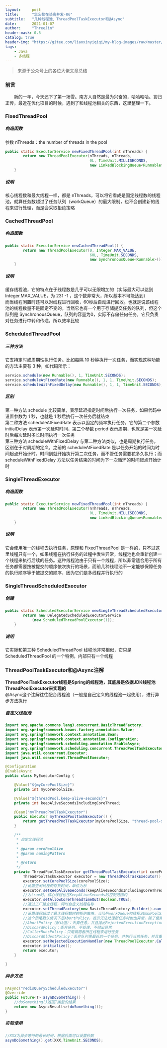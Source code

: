 ```yaml
---
layout:     post
title:      "怎么都在谈高并发-06"
subtitle:   "几种线程池、ThreadPoolTaskExecutor和@Async"
date:       2021-01-07
author:     "ThreeJin"
header-mask: 0.5
catalog: true
header-img: "https://gitee.com/liaoxinyiqiqi/my-blog-images/raw/master/img/java-thread-bg.jpg"
tags:
    - Java
    - 多线程
---
```

> 来源于公众号上的各位大佬文章总结

### 前言
&emsp;&emsp;新的一年，今天还下了第一场雪。南方人自然是最为兴奋的，哈哈哈哈。言归正传，最近在优化项目的时候，遇到了和线程池相关的东西，这里整理一下。

### FixedThreadPool
##### 构造函数
参数 nThreads：the number of threads in the pool  
```java
public static ExecutorService newFixedThreadPool(int nThreads) {
        return new ThreadPoolExecutor(nThreads, nThreads,
                                      0L, TimeUnit.MILLISECONDS,
                                      new LinkedBlockingQueue<Runnable>());
    }
```
##### 说明
核心线程数和最大线程一样，都是 nThreads，可以将它看成是固定线程数的线程池，就算任务数超过了任务队列（workQueue）的最大限制，也不会创建新的线程来进行处理，而是会采取拒绝策略  

### CachedThreadPool
##### 构造函数
```java
public static ExecutorService newCachedThreadPool() {
        return new ThreadPoolExecutor(0, Integer.MAX_VALUE,
                                      60L, TimeUnit.SECONDS,
                                      new SynchronousQueue<Runnable>());
    }
```
##### 说明
缓存线程池，它的特点在于线程数是几乎可以无限增加的（实际最大可以达到 Integer.MAX_VALUE，为 231 -1 ，这个数非常大，所以基本不可能达到）  
而当线程闲置时还可以对线程进行回收，60秒后自动进行回收。也就是说该线程池的线程数量不是固定不变的，当然它也有一个用于存储提交任务的队列，但这个队列是 SynchronousQueue，队列的容量为0，实际不存储任何任务，它只负责对任务进行中转和传递，所以效率比较  

### ScheduledThreadPool
##### 三种方法
它支持定时或周期性执行任务。比如每隔 10 秒钟执行一次任务，而实现这种功能的方法主要有 3 种，如代码所示：    
```java
service.schedule(new Runnable(), 1, TimeUnit.SECONDS);
service.scheduleAtFixedRate(new Runnable(), 1, 1, TimeUnit.SECONDS);
service.scheduleWithFixedDelay(new Runnable(), 1, 1, TimeUnit.SECONDS);
```

##### 区别 
第一种方法 schedule 比较简单，表示延迟指定时间后执行一次任务，如果代码中设置参数为 1 秒，也就是 1 秒后执行一次任务后就结束  
第二种方法 scheduleAtFixedRate 表示以固定的频率执行任务，它的第二个参数 initialDelay 表示第一次延时时间，第三个参数 period 表示周期，也就是第一次延时后每次延时多长时间执行一次任务  
第三种方法 scheduleWithFixedDelay 与第二种方法类似，也是周期执行任务，区别在于对周期的定义，之前的 scheduleAtFixedRate 是以任务开始的时间为时间起点开始计时，时间到就开始执行第二次任务，而不管任务需要花多久执行；而 scheduleWithFixedDelay 方法以任务结束的时间为下一次循环的时间起点开始计时  


### SingleThreadExecutor
##### 构造函数

```java
public static ExecutorService newFixedThreadPool(int nThreads) {
        return new ThreadPoolExecutor(nThreads, nThreads,
                                      0L, TimeUnit.MILLISECONDS,
                                      new LinkedBlockingQueue<Runnable>());
    }
```
##### 说明
它会使用唯一的线程去执行任务，原理和 FixedThreadPool 是一样的，只不过这里线程只有一个，如果线程在执行任务的过程中发生异常，线程池也会重新创建一个线程来执行后续的任务。这种线程池由于只有一个线程，所以非常适合用于所有任务都需要按被提交的顺序依次执行的场景，而前几种线程池不一定能够保障任务的执行顺序等于被提交的顺序，因为它们是多线程并行执行的  

### SingleThreadScheduledExecutor
##### 创建

```java
public static ScheduledExecutorService newSingleThreadScheduledExecutor() {
        return new DelegatedScheduledExecutorService
            (new ScheduledThreadPoolExecutor(1));
    }
```
##### 说明
它实际和第三种 ScheduledThreadPool 线程池非常相似，它只是 ScheduledThreadPool 的一个特例，内部只有一个线程  

### ThreadPoolTaskExecutor和@Async注解
**ThreadPoolTaskExecutor线程是Spring的线程池，其底层是依据JDK线程池ThreadPoolExecutor来实现的**  
@Async这个注解往往配合线程池（一般是自己定义的线程池一起使用），进行异步方法执行  

##### 自定义线程池
```java
import org.apache.commons.lang3.concurrent.BasicThreadFactory;
import org.springframework.beans.factory.annotation.Value;
import org.springframework.context.annotation.Bean;
import org.springframework.context.annotation.Configuration;
import org.springframework.scheduling.annotation.EnableAsync;
import org.springframework.scheduling.concurrent.ThreadPoolTaskExecutor;
import java.util.concurrent.Executor;
import java.util.concurrent.ThreadPoolExecutor;

@Configuration
@EnableAsync
public class MyExecutorConfig {

    @Value("${myCorePoolSize}")
    private int myCorePoolSize;

    @Value("${threadPool.keep-alive-seconds}")
    private int keepAliveSecondsIncludingCoreThread;

    @Bean("myThreadPoolTaskExecutor")
    public Executor myThreadPoolTaskExecutor() {
        return getThreadPoolTaskExecutor(myCorePoolSize, "thread-pool-xxx-%d");
    }

    /**
     * 自定义线程池
     *
     * @param corePoolSize
     * @param namingPattern
     *
     * @return
     */
    private ThreadPoolTaskExecutor getThreadPoolTaskExecutor(int corePoolSize, String namingPattern) {
        ThreadPoolTaskExecutor executor = new ThreadPoolTaskExecutor();
        executor.setCorePoolSize(corePoolSize);
        //设置空闲线程的存货时间，单位为秒
        executor.setKeepAliveSeconds(keepAliveSecondsIncludingCoreThread);
        //为true时，核心线程也在KeepAliveSeconds的控制范围内
        executor.setAllowCoreThreadTimeOut(Boolean.TRUE);
        //通过工厂建立线程，同时自定义线程名称
        executor.setThreadFactory(new BasicThreadFactory.Builder().namingPattern(namingPattern).daemon(true).build());
        //设置线程超过了最大线程数时的拒绝策略，当队列workQueue和线程池maxPoolSize都满了，说明线程池处于饱和状态，那么必须采取一种策略处理提交的新任务。
        //这个策略默认情况下是AbortPolicy，表示无法处理新任务时抛出异常，除了使用官方的几个策略外，也可以根据实际业务需求类实现RejectedExecutionHandler接口实现自己的处理策略
        //AbortPolicy（默认值）：丢弃任务，并且抛出RejectedExecutionException异常
        //DiscardPolicy：丢弃任务，不处理，不抛出异常
        //CallerRunsPolicy：只用调用者所在线程来运行任务
        //DiscardOldestPolicy：丢弃队列里最近的一个任务，并执行当前任务，并且重复该操作
        executor.setRejectedExecutionHandler(new ThreadPoolExecutor.CallerRunsPolicy());
        executor.initialize();
        return executor;
    }

}
```

##### 异步方法
```java
@Async("redisQueryScheduledExecutor")
@Override
public Future<T> asynDoSomething() {
    //doSomething()返回T类型的结果
    return new AsyncResult<>(doSomething());
}
```

##### 实际使用
```java
//XXX为异步等待的最长时间，根据后面可以设置秒数
asynDoSomething().get(XXX,TimeUnit.SECONDS);
```



